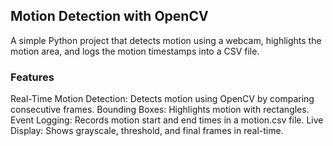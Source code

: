 <h2>Motion Detection with OpenCV</h2>
A simple Python project that detects motion using a webcam, highlights the motion area, and logs the motion timestamps into a CSV file.

<h3>Features</h3>
Real-Time Motion Detection: Detects motion using OpenCV by comparing consecutive frames.
Bounding Boxes: Highlights motion with rectangles.
Event Logging: Records motion start and end times in a motion.csv file.
Live Display: Shows grayscale, threshold, and final frames in real-time.
